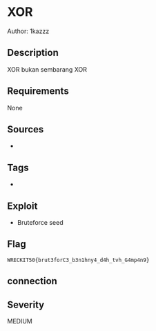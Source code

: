 # XOR

Author: 1kazzz

## Description

XOR bukan sembarang XOR


## Requirements

None

## Sources

-

## Tags
- 

## Exploit

- Bruteforce seed


## Flag

```
WRECKIT50{brut3forC3_b3n1hny4_d4h_tvh_G4mp4n9}
```
## connection


## Severity
MEDIUM
